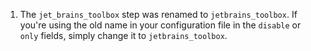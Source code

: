 1. The `jet_brains_toolbox` step was renamed to `jetbrains_toolbox`. If you're
   using the old name in your configuration file in the `disable` or `only`
   fields, simply change it to `jetbrains_toolbox`.